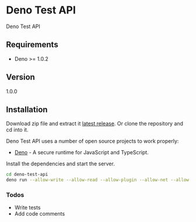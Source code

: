 # Deno Test API

Deno Test API

## Requirements

- Deno >= 1.0.2

## Version

1.0.0

## Installation

Download zip file and extract it [latest release](https://github.com/reysmerwvr/deno-test-api). Or clone the repository and cd into it.

Deno Test API uses a number of open source projects to work properly:

- [Deno] - A secure runtime for JavaScript and TypeScript.

Install the dependencies and start the server.

```sh
cd deno-test-api
deno run --allow-write --allow-read --allow-plugin --allow-net --allow-env --unstable server.ts
```

### Todos

- Write tests
- Add code comments

[//]: # (These are reference links used in the body of this note and get stripped out when the markdown processor does 
its job. There is no need to format nicely because it shouldn't be seen. Thanks SO - http://stackoverflow.com/questions/4823468/store-comments-in-markdown-syntax)

   [Deno]: <https://deno.land/>